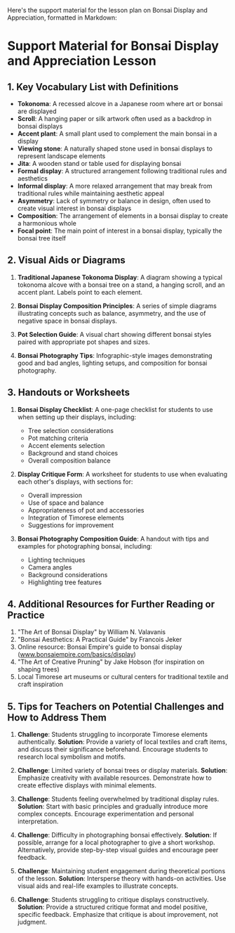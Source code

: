Here's the support material for the lesson plan on Bonsai Display and Appreciation, formatted in Markdown:

# Support Material for Bonsai Display and Appreciation Lesson

## 1. Key Vocabulary List with Definitions

- **Tokonoma**: A recessed alcove in a Japanese room where art or bonsai are displayed
- **Scroll**: A hanging paper or silk artwork often used as a backdrop in bonsai displays
- **Accent plant**: A small plant used to complement the main bonsai in a display
- **Viewing stone**: A naturally shaped stone used in bonsai displays to represent landscape elements
- **Jita**: A wooden stand or table used for displaying bonsai
- **Formal display**: A structured arrangement following traditional rules and aesthetics
- **Informal display**: A more relaxed arrangement that may break from traditional rules while maintaining aesthetic appeal
- **Asymmetry**: Lack of symmetry or balance in design, often used to create visual interest in bonsai displays
- **Composition**: The arrangement of elements in a bonsai display to create a harmonious whole
- **Focal point**: The main point of interest in a bonsai display, typically the bonsai tree itself

## 2. Visual Aids or Diagrams

1. **Traditional Japanese Tokonoma Display**:
   A diagram showing a typical tokonoma alcove with a bonsai tree on a stand, a hanging scroll, and an accent plant. Labels point to each element.

2. **Bonsai Display Composition Principles**:
   A series of simple diagrams illustrating concepts such as balance, asymmetry, and the use of negative space in bonsai displays.

3. **Pot Selection Guide**:
   A visual chart showing different bonsai styles paired with appropriate pot shapes and sizes.

4. **Bonsai Photography Tips**:
   Infographic-style images demonstrating good and bad angles, lighting setups, and composition for bonsai photography.

## 3. Handouts or Worksheets

1. **Bonsai Display Checklist**:
   A one-page checklist for students to use when setting up their displays, including:
   - Tree selection considerations
   - Pot matching criteria
   - Accent elements selection
   - Background and stand choices
   - Overall composition balance

2. **Display Critique Form**:
   A worksheet for students to use when evaluating each other's displays, with sections for:
   - Overall impression
   - Use of space and balance
   - Appropriateness of pot and accessories
   - Integration of Timorese elements
   - Suggestions for improvement

3. **Bonsai Photography Composition Guide**:
   A handout with tips and examples for photographing bonsai, including:
   - Lighting techniques
   - Camera angles
   - Background considerations
   - Highlighting tree features

## 4. Additional Resources for Further Reading or Practice

1. "The Art of Bonsai Display" by William N. Valavanis
2. "Bonsai Aesthetics: A Practical Guide" by Francois Jeker
3. Online resource: Bonsai Empire's guide to bonsai display (www.bonsaiempire.com/basics/display)
4. "The Art of Creative Pruning" by Jake Hobson (for inspiration on shaping trees)
5. Local Timorese art museums or cultural centers for traditional textile and craft inspiration

## 5. Tips for Teachers on Potential Challenges and How to Address Them

1. **Challenge**: Students struggling to incorporate Timorese elements authentically.
   **Solution**: Provide a variety of local textiles and craft items, and discuss their significance beforehand. Encourage students to research local symbolism and motifs.

2. **Challenge**: Limited variety of bonsai trees or display materials.
   **Solution**: Emphasize creativity with available resources. Demonstrate how to create effective displays with minimal elements.

3. **Challenge**: Students feeling overwhelmed by traditional display rules.
   **Solution**: Start with basic principles and gradually introduce more complex concepts. Encourage experimentation and personal interpretation.

4. **Challenge**: Difficulty in photographing bonsai effectively.
   **Solution**: If possible, arrange for a local photographer to give a short workshop. Alternatively, provide step-by-step visual guides and encourage peer feedback.

5. **Challenge**: Maintaining student engagement during theoretical portions of the lesson.
   **Solution**: Intersperse theory with hands-on activities. Use visual aids and real-life examples to illustrate concepts.

6. **Challenge**: Students struggling to critique displays constructively.
   **Solution**: Provide a structured critique format and model positive, specific feedback. Emphasize that critique is about improvement, not judgment.
